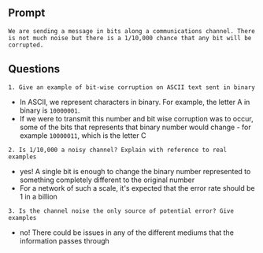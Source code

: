 ## Prompt

```
We are sending a message in bits along a communications channel. There is not much noise but there is a 1/10,000 chance that any bit will be corrupted.
```

## Questions

```
1. Give an example of bit-wise corruption on ASCII text sent in binary
```

- In ASCII, we represent characters in binary. For example, the letter A in binary is `10000001`.
- If we were to transmit this number and bit wise corruption was to occur, some  of the bits that represents that binary number would change - for example `10000011`, which is the letter C

```
2. Is 1/10,000 a noisy channel? Explain with reference to real examples
```

- yes! A single bit is enough to change the binary number represented to something completely different to the original number
- For a network of such a scale, it's expected that the error rate should be 1 in a billion

```
3. Is the channel noise the only source of potential error? Give examples
```

- no! There could be issues in any of the different mediums that the information passes through
